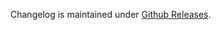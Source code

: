 Changelog is maintained under [Github Releases](https://github.com/toshimaru/rubocop-rails_config/releases).
